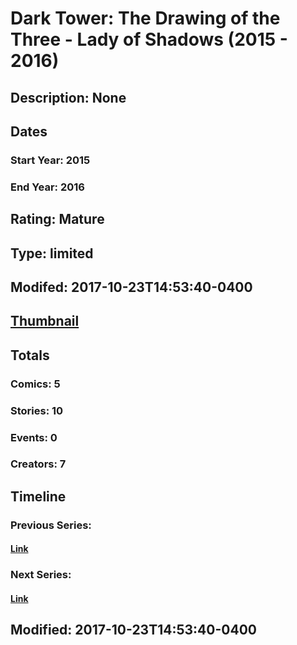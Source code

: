 # Dark Tower: The Drawing of the Three - Lady of Shadows (2015 - 2016)
## Description: None
## Dates
### Start Year: 2015
### End Year: 2016
## Rating: Mature
## Type: limited
## Modifed: 2017-10-23T14:53:40-0400
## [Thumbnail](http://i.annihil.us/u/prod/marvel/i/mg/b/40/image_not_available.jpg)
## Totals
### Comics: 5
### Stories: 10
### Events: 0
### Creators: 7
## Timeline
### Previous Series: 
#### [Link]()
### Next Series: 
#### [Link]()
## Modified: 2017-10-23T14:53:40-0400